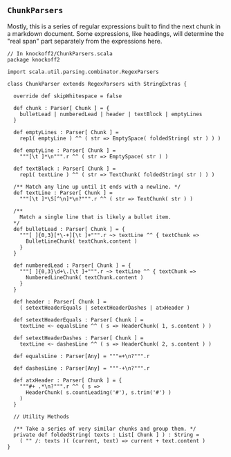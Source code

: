 ## `ChunkParsers` ##

Mostly, this is a series of regular expressions built to find the next chunk in a
markdown document. Some expressions, like headings, will determine the "real span"
part separately from the expressions here.

    // In knockoff2/ChunkParsers.scala
    package knockoff2
    
    import scala.util.parsing.combinator.RegexParsers

    class ChunkParser extends RegexParsers with StringExtras {
        
      override def skipWhitespace = false
      
      def chunk : Parser[ Chunk ] = {
        bulletLead | numberedLead | header | textBlock | emptyLines
      }
      
      def emptyLines : Parser[ Chunk ] =
        rep1( emptyLine ) ^^ ( str => EmptySpace( foldedString( str ) ) )
      
      def emptyLine : Parser[ Chunk ] =
        """[\t ]*\n""".r ^^ ( str => EmptySpace( str ) )

      def textBlock : Parser[ Chunk ] =
        rep1( textLine ) ^^ ( str => TextChunk( foldedString( str ) ) )

      /** Match any line up until it ends with a newline. */
      def textLine : Parser[ Chunk ] =
        """[\t ]*\S[^\n]*\n?""".r ^^ ( str => TextChunk( str ) )
      
      /**
        Match a single line that is likely a bullet item.
      */
      def bulletLead : Parser[ Chunk ] = {
        """[ ]{0,3}[*\-+][\t ]+""".r ~> textLine ^^ { textChunk =>
          BulletLineChunk( textChunk.content )
        }
      }
      
      def numberedLead : Parser[ Chunk ] = {
        """[ ]{0,3}\d+\.[\t ]+""".r ~> textLine ^^ { textChunk =>
          NumberedLineChunk( textChunk.content )
        }
      }
      
      def header : Parser[ Chunk ] =
        ( setextHeaderEquals | setextHeaderDashes | atxHeader )

      def setextHeaderEquals : Parser[ Chunk ] =
        textLine <~ equalsLine ^^ ( s => HeaderChunk( 1, s.content ) )

      def setextHeaderDashes : Parser[ Chunk ] =
        textLine <~ dashesLine ^^ ( s => HeaderChunk( 2, s.content ) )

      def equalsLine : Parser[Any] = """=+\n?""".r

      def dashesLine : Parser[Any] = """-+\n?""".r

      def atxHeader : Parser[ Chunk ] = {
        """#+ .*\n?""".r ^^ ( s =>
          HeaderChunk( s.countLeading('#'), s.trim('#') )
        )
      }
      
      // Utility Methods
      
      /** Take a series of very similar chunks and group them. */
      private def foldedString( texts : List[ Chunk ] ) : String =
        ( "" /: texts )( (current, text) => current + text.content )
    }